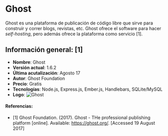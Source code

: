 # Ghost

Ghost es una plataforma de publicación de código libre que sirve para construir y correr blogs, revistas, etc. Ghost ofrece el software para hacer *self-hosting*, pero además ofrece la plataforma como servicio [1].

## Información general: [1]
- **Nombre**: Ghost
- **Versión actual**: 1.6.2
- **Última acutalización**: Agosto 17
- **Autor**: Ghost Foundation
- **Precio**: Gratis
- **Tecnologías**: Node.js, Express.js, Ember.js, Handlebars, SQLite/MySQL
- **Logo**: ![Ghost](https://ghost.org/logo.svg)

#### Referencias:
- [1] Ghost Foundation. (2017). Ghost - THe professional publishing platform [online]. Available: https://ghost.org/. [Accessed 19 August 2017]
